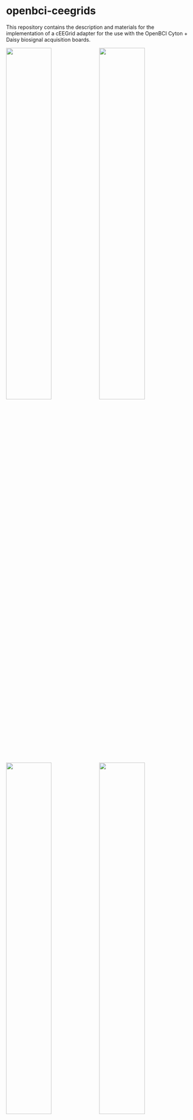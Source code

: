 # openbci-ceegrids
This repository contains the description and materials for the implementation of a cEEGrid adapter for the use with the 
OpenBCI Cyton + Daisy biosignal acquisition boards. 

<img src="./imgs/v3-2.jpg" width="49.5%"/> <img src="./imgs/v3-1.jpg" width="49.5%"/> 

<img src="./imgs/v3-3.jpg" width="49.5%"/> <img src="./imgs/v3-6.jpg" width="49.5%"/>

<img src="./imgs/v3-13.jpg" width="49.5%"/> <img src="./imgs/v3-14.jpg" width="49.5%"/>

## Updates

- The initial technical evaluation of the system has been published in the journal [Brain-Computer Interfaces in 2021](https://doi.org/10.1080/2326263X.2021.1972633)
- For the documentation of the cEEGrid development please refer to the [cEEGrid developers website](https://uol.de/psychologie/abteilungen/ceegrid) or the publication by [Debener et al. 2015](https://www.nature.com/articles/srep16743).
- The project is now part of the [KIT Earables Community](https://earables.teco.edu/)
- We will keep making all the materials and documentation available. To make the system more readily available, we also offer to source the materials for you. So if you'd like to save some time, just check out [this website](https://exgtools.expeeeriments.io/).

<a href="https://exgtools.expeeeriments.io/" target="_blank">
	<img src="./imgs/kitComponents.png" alt="Components of the OpenBCI-cEEGrid System" width="49.5%"/>
</a>

<a href="https://exgtools.expeeeriments.io/" target="_blank">
	<img src="./imgs/elecReplacements.png" alt="Gold-plated cEEGrid Replacement Electrodes" width="49.5%"/>
</a>

This third version of the OpenBCI cEEGrid Adapter features:

- **Better Connector Placement:** reducing the distance to the ears and thereby reducing tension on the electrode cables 
  for some participants with larger head sizes.
- **Better Cable Storage:** By routing the connector cables inside of the enclosure, artefacts from cable contacts are 
  eliminated, and the overall footprint of the system is reduced.
- **Fewer Components:** Through a re-design of the 3D printed components, only two parts need to be printed now 
  (the Cyton+Daisy board cover).
- **Versatility:** Wear it using a headband, basecap, or even with a VR headset.

------

## Materials

| Amount | Part   Description                                                  | Instance /   Reference                                                                                               |
|--------|---------------------------------------------------------------------|----------------------------------------------------------------------------------------------------------------------|
| 1      | OpenBCI Cyton Board + Daisy Shield   (Biosignal Acquisition Boards) | Available from <a href="https://shop.openbci.com/collections/frontpage/products/cyton-daisy-biosensing-boards-16-channel?variant=38959256526" target="_blank">OpenBCI</a>              |
| 2      | cEEGrid Electrodes                                                  | Gold-Plated cEEGrids from <a href="https://exgtools.expeeeriments.io/" target="_blank">us</a> or Silver/Silver-Chloride cEEGrids through <a>sales@tmsi.com</a>; Check <a href="https://doi.org/10.1002/nano.202100345" target="_blank">Kurniawan et al. 2022</a> for a material comparison                                          |
| 2      | Printed   Circuit Boards                                            | Custom [PCB File](./pcb/) available in this repository; Can be manufactured on demand, e.g. at   https://aisler.net/                                                                                                                                                                 |
| 1      | Re-designed Cyton + Daisy Board Mounts                              | Custom [3D-Print Files](./stl/) available in this repository                   |
| 2      | Mini Edge Card Socket                                               | SAMTEC MB1-120-01-L-S-01-SL-N –   configurable at https://www.samtec.com/products/mb1                                |
| 20     | Pin Headers                                                         | Here we used a 10-pin angled SMD header, with 2.54 inch pitch, e.g. available from Harwin Inc. (MPN: M20-8891045) |
| 20     | Jumper Cables                                                       | Here we used short (3 inch) female/female jumper wires, e.g. available at   https://www.adafruit.com/product/1951  |
| 1      | Lithium Ion Polymer Battery - 3.7v 500mAh (JST-PH Connector)        | Available for example at: https://www.adafruit.com/product/1578 |

------

## Assembly Instructions
The herein described system is comprised of three main components: (1) The OpenBCI Cyton microcontroller with the Daisy 
shield that enables the low-cost mobile biosignal acquisition (e.g. EEG, ECG, or EMG), (2) the cEEGrid electrodes, a set 
of flexible printed Ag/AgCl electrodes in a c-shaped form that can be placed around a person’s ear using adhesives, and 
(3) the printed circuit board that transmits the signal from the applied cEEGrids to an amplifier. To assemble the system, 
please follow these instructions:

(1) For the OpenBCI Cyton+Daisy assembly for regular EEG data collection, please follow the thorough instructions provided 
by the device manufacturers: https://docs.openbci.com/AddOns/Headwear/MarkIV/ (last accessed: February 3, 2022). As a 
power supply, use a ~500mAh or 1000mAh lithium-ion rechargeable battery pack that fits into the board holder. To assemble 
the system, print the re-designed Cyton board mounts (bottom and top). Regular FDM printing can be used with a standard 
0.4 mm nozzle diameter and 0.2 mm layer height. Rather slow print speeds (e.g. 40 mm/s) should be used as the parts have 
fine details.

(2) To assemble the cEEGrid adapter, three parts are required, a contact point that connects to the cEEGrid pins (2mm 
pitch – used here is a mini edge card socket by the company SAMTEC), a simple printed circuit board, and a set of male 
or female pin headers with 2.54mm pitch (10 pins, single row). The parts can be joined using a soldering iron. To 
facilitate the soldering of the mini edge card socket to the PCB and to lower the risk of bridges it is recommended that 
every second pin (but starting with the first pin) of the card socket is removed before assembling the connector. 
Extensive instructions for this assembly and for the use of the cEEGrids are provided by the cEEGrid developers at: 
https://uol.de/psychologie/abteilungen/ceegrid (last accessed: February 3, 2022).

(3) Finally, to integrate the two initial components, only a few additional steps need to be completed. First, place the 
LiPo battery on the bottom of the enclosure. Then, place the connector PCBs in their respective slots. Gently pull on the 
edges of these slots to allow the PCBs to slide in.

<img src="./imgs/v3-7.jpg" width="49.5%"/> <img src="./imgs/v3-8.jpg" width="49.5%"/>

Next, you can start routing the jumper wires to the Cyton & Daisy boards. We recommend connecting the left ear to the 
Cyton pins (channel 1-8 in the OpenBCI GUI) and the right ear to the Daisy pins (channel 9-16 in the OpenBCI GUI). 
We also recommend maintaining the colour coding to keep track of which electrodes are being used and which are left out 
(see a screenshot of the OpenBCI GUI below. For the correct routing of the reference and ground electrodes, please refer 
to the OpenBCI documentation mentioned in step (1).

<img src="./imgs/v3-9.jpg" width="49.5%"/> <img src="./imgs/v3-10.jpg" width="49.5%"/>

And that is it already! Put the top enclosure on and stack the Daisy on top of the Cyton board. Attach the system to your 
preferred mounting solution (a headband, cap, hat, VR lenses, or similar) and start your recording (see a screenshot of 
a recording in OpenBCI GUI below).

<img src="./imgs/v3-11.jpg" width="49.5%"/> <img src="./imgs/v3-12.jpg" width="49.5%"/>
<img src="./imgs/OpenBCIGUI-cEEGridRecording.png" width="98%">


------

## Application Examples
### Documented Capabilities
This recording system has been demonstrated to replicate well-known and previously documented neural activity findings (Knierim et al. 2021a). 
Specifically, the former authors documented the blocking of visual input from closing the eyes in occipital brain regions 
(the so-called Berger effect), and the modulation of higher frequency ranges from changes in mental workload. 
These observations have previously been established for the cEEGrid electrodes with other amplifiers (e.g., the MBT Smarting Mobi) (Bleichner & Debener 2017, Debener et al. 2015, Wascher et al 2019). 
In addition, other relatively large amplitude phenomena have been observed with the OpenBCI-cEEGrid system. 
Thereby, the distinctive patterns of various facial muscle activities have been found to be captured and differentiated well (Knierim et al. 2021b, 2021c).

### Use Case: Daytime Bruxism detection
Here, we want to highlight a promising and relevant use case for this system, which is detecting bruxism events. 
Bruxism is the repetitive clenching or grinding of the teeth, a condition associated with multiple physiological and 
psychological health issues, including fractures, erosion of the teeth, headaches, stress, and anxiety. 
Bruxism occurs during the day and the night (sleep bruxism). Even though prevalence for awake bruxism (AB) is relatively 
high among adults (22-30% - compared to sleep bruxism - SB: 1-15%), its detection and intervention have been researched sparsely. 
AB detection challenges are that bruxing events need to be differentiated from a variety of other facial activities and 
that daily recordings need to occur inconspicuously and ergonomically. For this reason, previous work (Knierim et al. 2021c) explored whether 
the cEEGrids can be used with the OpenBCI amplifier as an effective approach to detect bruxing events using machine learning. 
While this previous work reported promising classification performances (F1-Scores of 0.73 to 0.90 for identifying 
posed bruxing events vs. 13 other posed facial activities), it relied on single-session within-subject classification, 
which imposes a central limitation towards generalizability and applicability of the detection approach for real-life 
AB detection. 

Thus, to further explore the utility of the herein reported sensing system, we extended this previous work by a more 
complex, multi-session data collection. One participant completed an experiment three times on three separate days in 
which 28 facial activities were posed (two of which are jaw clenching activities - see the following figure). 
The experimental protocol was highly similar to that reported in (Knierim et al. 2021c).

<img src="./imgs/bruxismExpProcedure.png" width="98%"/>

The recorded signals were labeled according to the corresponding experiment phase and trial (with a shift of 350ms for 
onset/offset of the facial activity per trial). Afterwards, to mimic the process of a live (online) classification system, 
the data were epoched as non-overlapping 1-second windows. An epoch was considered to contain a bruxism event if ≥50% 
of the epoch samples were previously labeled as containing a bruxism episode. Each epoch was then pre-processed using: 
(1) mean-centering of the channel, (2) band-pass filtering (5-62 Hz IIR), and (3) notch filtering (50 Hz IIR). 
Next, a range of features was extracted for each channel and epoch: (1) Hjorth Activity, (2) Hjorth Complexity, 
(3) Hjorth Mobility, (4) Absolute Amplitude Maximum, (5) Absolute Amplitude Sum, (6) Higuchi Fractal Dimension, 
(7) Petrosian Fractal Dimension. Overall, that lead to a dataset of 9944 epochs (first recording = 3350, 
second recording = 3315, third recording = 3279) and 16 (channels) * 7 features = 112 features. Two of the recordings 
were first combined to create a diversified training data set. The third recording was held out as a test data set. 
To optimize the classifier, five-fold stratified cross-validation was performed using the training data. 
SMOTE oversampling was used to deal with the imbalanced distribution of classes. All the features were z-standardized 
and classified with an AdaBoost model. Finally, the model was assessed by predicting the unseen test data from the 
third recording session. This resulted in an F1-Score of 0.73 (Recall: 0.74, Precision: 0.72) for the prediction of 
bruxing events vs all other 26 classes.

These results indicate that, while further improvements can be made, the OpenBCI-cEEGrid recording system appears as a 
viable solution to observe the occurrence of bruxing events. In the spirit of sharing the content of our research, 
the [recorded data and the Python code](./code/) for a simple live bruxism detection system are provided with the article. 

Take a look at this video to see the live biofeedback system in action:

<a href="./video/bruxismDemo.mp4">
	<img src="./video/bruxismDemo.png" width="49.5%"/>
</a>

------

## Publications
### With this System
- Knierim, M.T., Schemmer, M., Bauer, N. (2022)a. A Simplified Design of a cEEGrid Ear-Electrode Adapter for the OpenBCI Biosensing Platform. HardwareX. [e00357] DOI: <a href="https://doi.org/10.1016/j.ohx.2022.e00357" target="_blank">https://doi.org/10.1016/j.ohx.2022.e00357</a>
- Knierim, M. T., Bartholomeyczik, K., Nieken, P., & Weinhardt, C. (2022)b. Could we Predict Flow from Ear-EEG?. In 2022 10th International Conference on Affective Computing and Intelligent Interaction Workshops and Demos (ACIIW) 2022, 1-6. DOI: <a href="https://doi.org/10.1109/ACIIW57231.2022.10086037" target="_blank">https://doi.org/10.1109/ACIIW57231.2022.10086037</a>
- Bartholomeyczik, K., Knierim, M. T., Nieken, P., Seitz, J., Stano, F., & Weinhardt, C. (2022) Flow in Knowledge Work: An Initial Evaluation of Flow Psychophysiology Across Three Cognitive Tasks. Proceedings of the NeuroIS Retreat 2022, 30-41. DOI: <a href="https://doi.org/10.1007/978-3-031-13064-9_3" target="_blank">https://doi.org/10.1007/978-3-031-13064-9_3</a>
- Knierim, M. T., Berger, C., & Reali, P. (2021)a. Open-source concealed EEG data collection for Brain-computer-interfaces - neural observation through OpenBCI amplifiers with around-the-ear cEEGrid electrodes. Brain-Computer Interfaces, 8(4), 161-179. DOI: <a href="https://doi.org/10.1080/2326263X.2021.1972633" target="_blank">https://doi.org/10.1080/2326263X.2021.1972633</a>
- Knierim, M. T., Schemmer, M., & Perusquía-Hernández, M. (2021)b. Exploring the recognition of facial activities through around-the-ear electrode arrays (cEEGrids). Proceedings of the NeuroIS Retreat 2021, 47-55. DOI: <a href="https://doi.org/10.1007/978-3-030-88900-5_6" target="_blank">https://doi.org/10.1007/978-3-030-88900-5_6</a>
- Knierim, M. T., Schemmer, M., & Woehler, D. (2021)c. Detecting Daytime Bruxism Through Convenient and Wearable Around-the-Ear Electrodes. Proceedings of the International Conference on Applied Human Factors and Ergonomics 2021, 26-33. DOI: <a href="https://doi.org/10.1007/978-3-030-80091-8_4" target="_blank">https://doi.org/10.1007/978-3-030-80091-8_4</a>

### With other Amplifiers
- Debener, S., Emkes, R., De Vos, M., and Bleichner, M. (2015). Unobtrusive ambulatory EEG using a smartphone and flexible printed electrodes around the ear. Sci. Rep. 5, 1–11. DOI: <a href="https://doi.org/10.1038/srep16743" target="_blank">https://doi.org/10.1038/srep16743</a>
- Bleichner, M. G., and Debener, S. (2017). Concealed, unobtrusive ear-centered EEG acquisition: Ceegrids for transparent EEG. Front. Hum. Neurosci. 11, 1–14. DOI: <a href="https://doi.org/10.3389/fnhum.2017.00163" target="_blank">https://doi.org/10.3389/fnhum.2017.00163</a>
- Mikkelsen, K. B., Ebajemito, J. K., Bonmati-Carrion, M. A., Santhi, N., Revell, V. L., Atzori, G., della Monica, C., Debener, S. Dijk, D. J., Sterr, A., and de Vos, M. (2019). Machine-learning-derived sleep–wake staging from around-the-ear electroencephalogram outperforms manual scoring and actigraphy. J. Sleep Res. 28, 2. DOI: <a href="https://doi.org/10.1111/jsr.12786" target="_blank">https://doi.org/10.1111/jsr.12786</a>
- Sterr A., Ebajemito, J. K., Mikkelsen, K. B., Bonmati-Carrion, M. A., Santhi, N., della Monica, C., Grainger, L., Atzori, G., Revell, V., Debener, S., Dijk, D. J., De Vos, M. (2018). Sleep EEG derived from behind- the-ear electrodes (cEEGrid) compared to standard polysomnography: A proof of concept study. Front. Hum. Neurosci. 12, 1–9. DOI: <a href="https://doi.org/10.3389/fnhum.2018.00452" target="_blank">https://doi.org/10.3389/fnhum.2018.00452</a>
- Wascher, E., Arnau, S., Reiser, J. E., Rudinger, G., Karthaus, M., Rinkenauer, G., Dreger, F., and Getzmann, S. (2019). Evaluating Mental Load During Realistic Driving Simulations by Means of Round the Ear Electrodes. Front. Neurosci. 13, 1–11. DOI: <a href="https://doi.org/10.3389/fnins.2019.00940" target="_blank">https://doi.org/10.3389/fnins.2019.00940</a>
- Getzmann, S., Reiser, J. E., Karthaus, M., Rudinger, G., & Wascher, E. (2021). Measuring correlates of mental workload during simulated driving using ceegrid electrodes: a test–retest reliability analysis. Frontiers in neuroergonomics, 2, 729197. <a href="https://doi.org/10.3389/fnrgo.2021.729197" target="_blank">https://doi.org/10.3389/fnrgo.2021.729197</a>
- Garrett, M., Debener, S., & Verhulst, S. (2019). Acquisition of subcortical auditory potentials with around-the-ear cEEGrid technology in normal and hearing impaired listeners. Frontiers in neuroscience, 13, 730. DOI: <a href="https://doi.org/10.3389/fnins.2019.00730" target="_blank">https://doi.org/10.3389/fnins.2019.00730</a>
- Jaeger, M., Mirkovic, B., Bleichner, M. G., & Debener, S. (2020). Decoding the attended speaker from EEG using adaptive evaluation intervals captures fluctuations in attentional listening. Frontiers in Neuroscience, 14, 603. DOI: <a href="https://doi.org/10.3389/fnins.2020.00603" target="_blank">https://doi.org/10.3389/fnins.2020.00603</a>
- Mirkovic, B., Bleichner, M. G., De Vos, M., & Debener, S. (2016). Target speaker detection with concealed EEG around the ear. Frontiers in neuroscience, 10, 349. DOI: <a href="https://doi.org/10.3389/fnins.2016.00349" target="_blank">https://doi.org/10.3389/fnins.2016.00349</a>
- Nogueira, W., Dolhopiatenko, H., Schierholz, I., Büchner, A., Mirkovic, B., Bleichner, M. G., & Debener, S. (2019). Decoding selective attention in normal hearing listeners and bilateral cochlear implant users with concealed ear EEG. Frontiers in neuroscience, 13, 720. DOI: <a href="https://doi.org/10.3389/fnins.2019.00720" target="_blank">https://doi.org/10.3389/fnins.2019.00720</a>